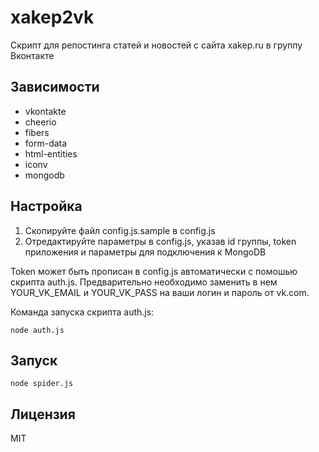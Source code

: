 xakep2vk
========
Скрипт для репостинга статей и новостей с сайта xakep.ru в группу Вконтакте

Зависимости
-----------
* vkontakte
* cheerio
* fibers
* form-data
* html-entities
* iconv
* mongodb

Настройка
---------
1. Скопируйте файл config.js.sample в config.js
2. Отредактируйте параметры в config.js, указав id группы, token приложения и параметры для подключения к MongoDB

Token может быть прописан в config.js автоматически с помошью скрипта auth.js. Предварительно необходимо заменить
в нем YOUR_VK_EMAIL и YOUR_VK_PASS на ваши логин и пароль от vk.com.

Команда запуска скрипта auth.js:
```
node auth.js
```

Запуск
------
```
node spider.js
```

Лицензия
--------
MIT
